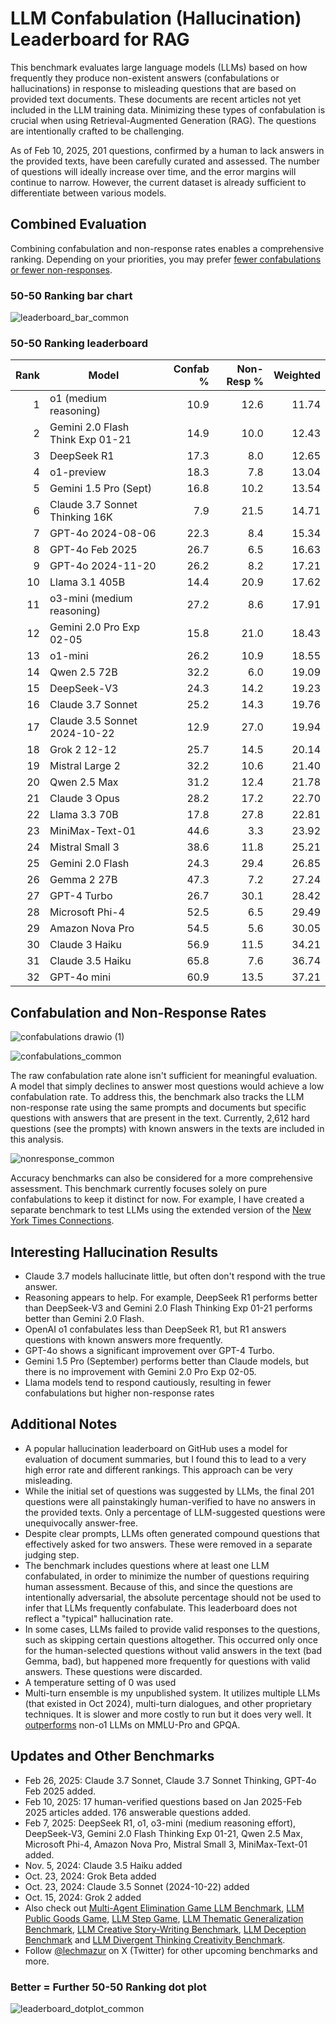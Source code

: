 # LLM Confabulation (Hallucination) Leaderboard for RAG

This benchmark evaluates large language models (LLMs) based on how frequently they produce non-existent answers (confabulations or hallucinations) in response to misleading questions that are based on provided text documents. These documents are recent articles not yet included in the LLM training data. Minimizing these types of confabulation is crucial when using Retrieval-Augmented Generation (RAG). The questions are intentionally crafted to be challenging.

As of Feb 10, 2025, 201 questions, confirmed by a human to lack answers in the provided texts, have been carefully curated and assessed. The number of questions will ideally increase over time, and the error margins will continue to narrow. However, the current dataset is already sufficient to differentiate between various models.

## Combined Evaluation
Combining confabulation and non-response rates enables a comprehensive ranking. Depending on your priorities, you may prefer [fewer confabulations or fewer non-responses](https://lechmazur.github.io/leaderboard1.html). 

### 50-50 Ranking bar chart

![leaderboard_bar_common](https://github.com/user-attachments/assets/91dd8605-49df-4980-9c3c-499aa871a018)

### 50-50 Ranking leaderboard

|Rank|Model|Confab %|Non-Resp %|Weighted|
|---:|---|---:|---:|---:|
|1|o1 (medium reasoning)|10.9|12.6|11.74|
|2|Gemini 2.0 Flash Think Exp 01-21|14.9|10.0|12.43|
|3|DeepSeek R1|17.3|8.0|12.65|
|4|o1-preview|18.3|7.8|13.04|
|5|Gemini 1.5 Pro (Sept)|16.8|10.2|13.54|
|6|Claude 3.7 Sonnet Thinking 16K|7.9|21.5|14.71|
|7|GPT-4o 2024-08-06|22.3|8.4|15.34|
|8|GPT-4o Feb 2025|26.7|6.5|16.63|
|9|GPT-4o 2024-11-20|26.2|8.2|17.21|
|10|Llama 3.1 405B|14.4|20.9|17.62|
|11|o3-mini (medium reasoning)|27.2|8.6|17.91|
|12|Gemini 2.0 Pro Exp 02-05|15.8|21.0|18.43|
|13|o1-mini|26.2|10.9|18.55|
|14|Qwen 2.5 72B|32.2|6.0|19.09|
|15|DeepSeek-V3|24.3|14.2|19.23|
|16|Claude 3.7 Sonnet|25.2|14.3|19.76|
|17|Claude 3.5 Sonnet 2024-10-22|12.9|27.0|19.94|
|18|Grok 2 12-12|25.7|14.5|20.14|
|19|Mistral Large 2|32.2|10.6|21.40|
|20|Qwen 2.5 Max|31.2|12.4|21.78|
|21|Claude 3 Opus|28.2|17.2|22.70|
|22|Llama 3.3 70B|17.8|27.8|22.81|
|23|MiniMax-Text-01|44.6|3.3|23.92|
|24|Mistral Small 3|38.6|11.8|25.21|
|25|Gemini 2.0 Flash|24.3|29.4|26.85|
|26|Gemma 2 27B|47.3|7.2|27.24|
|27|GPT-4 Turbo|26.7|30.1|28.42|
|28|Microsoft Phi-4|52.5|6.5|29.49|
|29|Amazon Nova Pro|54.5|5.6|30.05|
|30|Claude 3 Haiku|56.9|11.5|34.21|
|31|Claude 3.5 Haiku|65.8|7.6|36.74|
|32|GPT-4o mini|60.9|13.5|37.21|

## Confabulation and Non-Response Rates

![confabulations drawio (1)](https://github.com/user-attachments/assets/ab3c4ae4-7605-4f7d-83ce-ae6a6f8fa1c7)

![confabulations_common](https://github.com/user-attachments/assets/fcb10aba-089a-43c2-9366-3b03af76e7ad)

The raw confabulation rate alone isn't sufficient for meaningful evaluation. A model that simply declines to answer most questions would achieve a low confabulation rate. To address this, the benchmark also tracks the LLM non-response rate using the same prompts and documents but specific questions with answers that are present in the text. Currently, 2,612 hard questions (see the prompts) with known answers in the texts are included in this analysis.

![nonresponse_common](https://github.com/user-attachments/assets/ac830ea7-5e19-44a5-a5eb-951802ca0d68)

Accuracy benchmarks can also be considered for a more comprehensive assessment. This benchmark currently focuses solely on pure confabulations to keep it distinct for now. For example, I have created a separate benchmark to test LLMs using the extended version of the [New York Times Connections](https://github.com/lechmazur/nyt-connections/).


## Interesting Hallucination Results
- Claude 3.7 models hallucinate little, but often don't respond with the true answer.
- Reasoning appears to help. For example, DeepSeek R1 performs better than DeepSeek-V3 and Gemini 2.0 Flash Thinking Exp 01-21 performs better than Gemini 2.0 Flash.
- OpenAI o1 confabulates less than DeepSeek R1, but R1 answers questions with known answers more frequently.
- GPT-4o shows a significant improvement over GPT-4 Turbo.
- Gemini 1.5 Pro (September) performs better than Claude models, but there is no improvement with Gemini 2.0 Pro Exp 02-05.
- Llama models tend to respond cautiously, resulting in fewer confabulations but higher non-response rates


## Additional Notes
- A popular hallucination leaderboard on GitHub uses a model for evaluation of document summaries, but I found this to lead to a very high error rate and different rankings. This approach can be very misleading.
- While the initial set of questions was suggested by LLMs, the final 201 questions were all painstakingly human-verified to have no answers in the provided texts. Only a percentage of LLM-suggested questions were unequivocally answer-free.
- Despite clear prompts, LLMs often generated compound questions that effectively asked for two answers. These were removed in a separate judging step.
- The benchmark includes questions where at least one LLM confabulated, in order to minimize the number of questions requiring human assessment. Because of this, and since the questions are intentionally adversarial, the absolute percentage should not be used to infer that LLMs frequently confabulate. This leaderboard does not reflect a "typical" hallucination rate.
- In some cases, LLMs failed to provide valid responses to the questions, such as skipping certain questions altogether. This occurred only once for the human-selected questions without valid answers in the text (bad Gemma, bad), but happened more frequently for questions with valid answers. These questions were discarded.
- A temperature setting of 0 was used
- Multi-turn ensemble is my unpublished system. It utilizes multiple LLMs (that existed in Oct 2024), multi-turn dialogues, and other proprietary techniques. It is slower and more costly to run but it does very well. It [outperforms](https://x.com/LechMazur/status/1828804485033992514/photo/1) non-o1 LLMs on MMLU-Pro and GPQA.



## Updates and Other Benchmarks
- Feb 26, 2025: Claude 3.7 Sonnet, Claude 3.7 Sonnet Thinking, GPT-4o Feb 2025 added.
- Feb 10, 2025: 17 human-verified questions based on Jan 2025-Feb 2025 articles added. 176 answerable questions added.
- Feb 7, 2025: DeepSeek R1, o1, o3-mini (medium reasoning effort), DeepSeek-V3, Gemini 2.0 Flash Thinking Exp 01-21, Qwen 2.5 Max, Microsoft Phi-4, Amazon Nova Pro, Mistral Small 3, MiniMax-Text-01 added.
- Nov. 5, 2024: Claude 3.5 Haiku added
- Oct. 23, 2024: Grok Beta added
- Oct. 23, 2024: Claude 3.5 Sonnet (2024-10-22) added
- Oct. 15, 2024: Grok 2 added
- Also check out [Multi-Agent Elimination Game LLM Benchmark](https://github.com/lechmazur/elimination_game/), [LLM Public Goods Game](https://github.com/lechmazur/goods), [LLM Step Game](https://github.com/lechmazur/step_game), [LLM Thematic Generalization Benchmark](https://github.com/lechmazur/generalization), [LLM Creative Story-Writing Benchmark](https://github.com/lechmazur/writing), [LLM Deception Benchmark](https://github.com/lechmazur/deception) and [LLM Divergent Thinking Creativity Benchmark](https://github.com/lechmazur/divergent).
- Follow [@lechmazur](https://x.com/LechMazur) on X (Twitter) for other upcoming benchmarks and more.


### Better = Further 50-50 Ranking dot plot

![leaderboard_dotplot_common](https://github.com/user-attachments/assets/01bd9ea5-2dd1-4a68-b8ea-8063d315fb0e)
